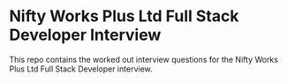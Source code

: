 <h1>Nifty Works Plus Ltd Full Stack Developer Interview</h1>

<p>This repo contains the worked out interview questions for the Nifty Works Plus Ltd Full Stack Developer interview.</p>
